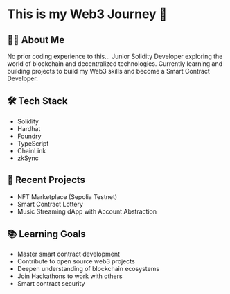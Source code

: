 # This is my Web3 Journey 🚀

## 👨‍💻 About Me
No prior coding experience to this...
Junior Solidity Developer exploring the world of blockchain and decentralized technologies. Currently learning and building projects to build my Web3 skills and become a Smart Contract Developer.

## 🛠 Tech Stack
- Solidity
- Hardhat
- Foundry
- TypeScript
- ChainLink
- zkSync

## 🚧 Recent Projects
- NFT Marketplace (Sepolia Testnet)
- Smart Contract Lottery
- Music Streaming dApp with Account Abstraction

## 📚 Learning Goals
- Master smart contract development
- Contribute to open source web3 projects
- Deepen understanding of blockchain ecosystems
- Join Hackathons to work with others
- Smart contract security
